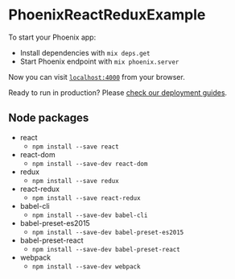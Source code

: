 # PhoenixReactReduxExample

To start your Phoenix app:

  * Install dependencies with `mix deps.get`
  * Start Phoenix endpoint with `mix phoenix.server`

Now you can visit [`localhost:4000`](http://localhost:4000) from your browser.

Ready to run in production? Please [check our deployment guides](http://www.phoenixframework.org/docs/deployment).

## Node packages

- react
  - `npm install --save react`
- react-dom
  - `npm install --save-dev react-dom`
- redux
  - `npm install --save redux`
- react-redux
  - `npm install --save react-redux`
- babel-cli
  - `npm install --save-dev babel-cli`
- babel-preset-es2015
  - `npm install --save-dev babel-preset-es2015`
- babel-preset-react
  - `npm install --save-dev babel-preset-react`
- webpack
  - `npm install --save-dev webpack`
